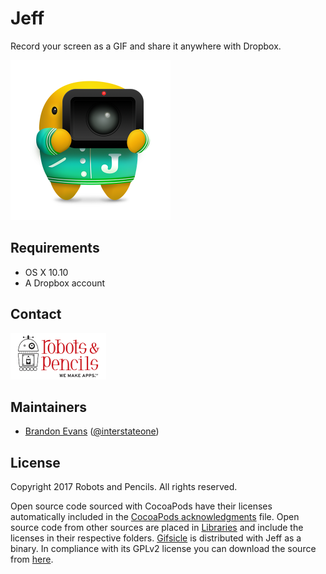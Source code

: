 # Jeff

Record your screen as a GIF and share it anywhere with Dropbox.

<img src="JeffIcon@2x.png" width="256" height="256" />

## Requirements

- OS X 10.10
- A Dropbox account

## Contact

<a href="http://www.robotsandpencils.com"><img src="RNPLogo@2x.png" width="153" height="74" /></a>

## Maintainers

- [Brandon Evans](https://www.github.com/interstateone) ([@interstateone](https://twitter.com/interstateone))

## License

Copyright 2017 Robots and Pencils. All rights reserved.

Open source code sourced with CocoaPods have their licenses automatically included in the [CocoaPods acknowledgments](Pods/Target%20Support%20Files/Pods/Pods-acknowledgements.markdown) file.
Open source code from other sources are placed in [Libraries](Jeff/Libraries) and include the licenses in their respective folders.
[Gifsicle](http://www.lcdf.org/gifsicle/) is distributed with Jeff as a binary. In compliance with its GPLv2 license you can download the source from [here](https://github.com/RobotsAndPencils/gifsicle/releases/tag/v1.86).